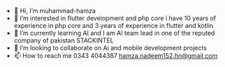 - 👋 Hi, I’m muhammad-hamza
- 👀 I’m interested in flutter development and php core i have 10 years of experience in php core and 3 years of experience in flutter and kotlin 
- 🌱 I’m currently learning AI and  I am AI team lead in one of the reputed company of pakistan STACKINTEL 
- 💞️ I’m looking to collaborate on Ai and mobile development projects 
- 📫 How to reach me 0343 4044387 hamza.nadeem152.hn@gmail.com 

<!---
si-muhammad-hamza/si-muhammad-hamza is a ✨ special ✨ repository because its `README.md` (this file) appears on your GitHub profile.
You can click the Preview link to take a look at your changes.
--->
